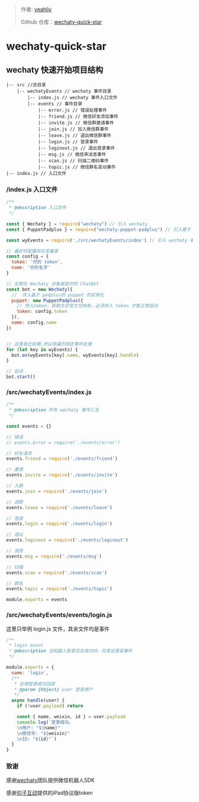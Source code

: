 > 作者: [yeahliv](https://github.com/yeahliv)
>
> Github 仓库：[wechaty-quick-star](https://github.com/yeahliv/wechaty-quick-start)

# wechaty-quick-star

## wechaty 快速开始项目结构

```
|-- src //总目录
	|-- wechatyEvents // wechaty 事件目录
		|-- index.js // wechaty 事件入口文件
		|-- events // 事件目录
			|-- error.js // 错误处理事件
			|-- friend.js // 微信好友添加事件
			|-- invite.js // 微信群邀请事件
			|-- join.js // 加入微信群事件
			|-- leave.js // 退出微信群事件
			|-- login.js // 登录事件
			|-- loginout.js // 退出登录事件
			|-- msg.js // 微信来消息事件
			|-- scan.js // 扫描二维码事件
			|-- topic.js // 微信群名变动事件
|-- index.js // 入口文件
```

### /index.js 入口文件

```javascript
/**
 * @description 入口文件
 */

const { Wechaty } = require("wechaty") // 引入 wechaty
const { PuppetPadplus } = require("wechaty-puppet-padplus") // 引入基于 padplus的 puppet

const wyEvents = require('./src/wechatyEvents/index') // 引入 wechaty 事件

// 最好将配置存在变量里
const config = {
  token: '你的 token',
  name: '你的名字'
}

// 实例化 Wechaty 对象就是你的 ChatBot
const bot = new Wechaty({
  //  传入基于 padplus的 puppet 的实例化
  puppet: new PuppetPadplus({
    // 传入token，获取方式官方文档有，必须传入 token 才能正常启动
    token: config.token
  }),
  name: config.name
})


// 这里我比较懒,所以用遍历绑定事件处理
for (let key in wyEvents) {
  bot.on(wyEvents[key].name, wyEvents[key].handle)
}

// 启动
bot.start()
```

### /src/wechatyEvents/index.js

```javascript
/**
 * @description 所有 wechaty 事件汇总
 */

const events = {}

// 错误
// events.error = require('./events/error')

// 好友请求
events.friend = require('./events/friend')

// 邀请
events.invite = require('./events/invite')

// 入群
events.join = require('./events/join')

// 退群
events.leave = require('./events/leave')

// 登录
events.login = require('./events/login')

// 退出
events.loginout = require('./events/loginout')

// 消息
events.msg = require('./events/msg')

// 扫描
events.scan = require('./events/scan')

// 群名
events.topic = require('./events/topic')

module.exports = events
```

### /src/wechatyEvents/events/login.js

这里只举例 login.js 文件，其余文件均是事件

```javascript
/**
 * login event
 * @description 当机器人登录完全成功时，将发出登录事件
 */

module.exports = {
  name: 'login',
  /**
   * 处理登录成功回调
   * @param {Object} user 登录用户
   */
  async handle(user) {
    if (!user.payload) return

    const { name, weixin, id } = user.payload
    console.log(`登录成功，
    \n用户: "${name}"
    \n微信号: "${weixin}"
    \nID: "${id}"`)
  }
}
```

### 致谢

感谢[wechaty](https://github.com/wechaty/wechaty)团队提供微信机器人SDK  

感谢[句子互动](https://www.juzibot.com/)提供的iPad协议版token